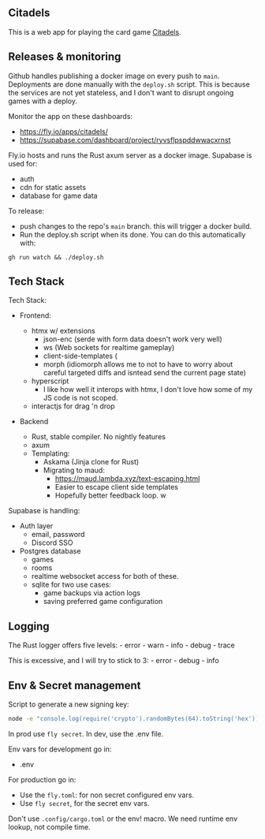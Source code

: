 ## Citadels
This is a web app for playing the card game [Citadels](https://boardgamegeek.com/boardgame/478/citadels).

## Releases & monitoring
Github handles publishing a docker image on every push to `main`.  
Deployments are done manually with the `deploy.sh` script.
This is because the services are not yet stateless, and I don't want to disrupt ongoing games with a deploy.

Monitor the app on these dashboards: 
- https://fly.io/apps/citadels/
- https://supabase.com/dashboard/project/ryvsflpspddwwacxrnst

Fly.io hosts and runs the Rust axum server as a docker image.
Supabase is used for:
- auth
- cdn for static assets
- database for game data

To release:
- push changes to the repo's `main` branch. this will trigger a docker build.
- Run the deploy.sh script when its done. You can do this automatically with:
```
gh run watch && ./deploy.sh
```

## Tech Stack 
Tech Stack:
- Frontend:
    - htmx w/ extensions
        - json-enc (serde with form data doesn't work very well)
        - ws (Web sockets for realtime gameplay)
        - client-side-templates (
        - morph (idiomorph allows me to not to have to worry about careful targeted diffs and isntead send the current page state)
    - hyperscript
        - I like how well it interops with htmx, I don't love how some of my JS code is not scoped. 
    - interactjs for drag 'n drop

- Backend 
    - Rust, stable compiler. No nightly features
    - axum
    - Templating:
        - Askama (Jinja clone for Rust)
        - Migrating to maud:
            - https://maud.lambda.xyz/text-escaping.html
            - Easier to escape client side templates
            - Hopefully better feedback loop.
             w

Supabase is handling:
- Auth layer
    - email, password
    - Discord SSO
- Postgres database
    - games
    - rooms
    - realtime websocket access for both of these.
    - sqlite for two use cases:
        - game backups via action logs
        - saving preferred game configuration

## Logging
The Rust logger offers five levels:
    - error
    - warn
    - info
    - debug
    - trace

This is excessive, and I will try to stick to 3:
    - error
    - debug
    - info

## Env & Secret management
Script to generate a new signing key:
```bash
node -e "console.log(require('crypto').randomBytes(64).toString('hex'))"
```
In prod use `fly secret`.
In dev, use the .env file.

Env vars for development go in:
- .env

For production go in:
- Use the `fly.toml`: for non secret configured env vars.
- Use `fly secret`, for the secret env vars.

Don't use `.config/cargo.toml` or the env! macro. We need runtime env lookup, not compile time.
